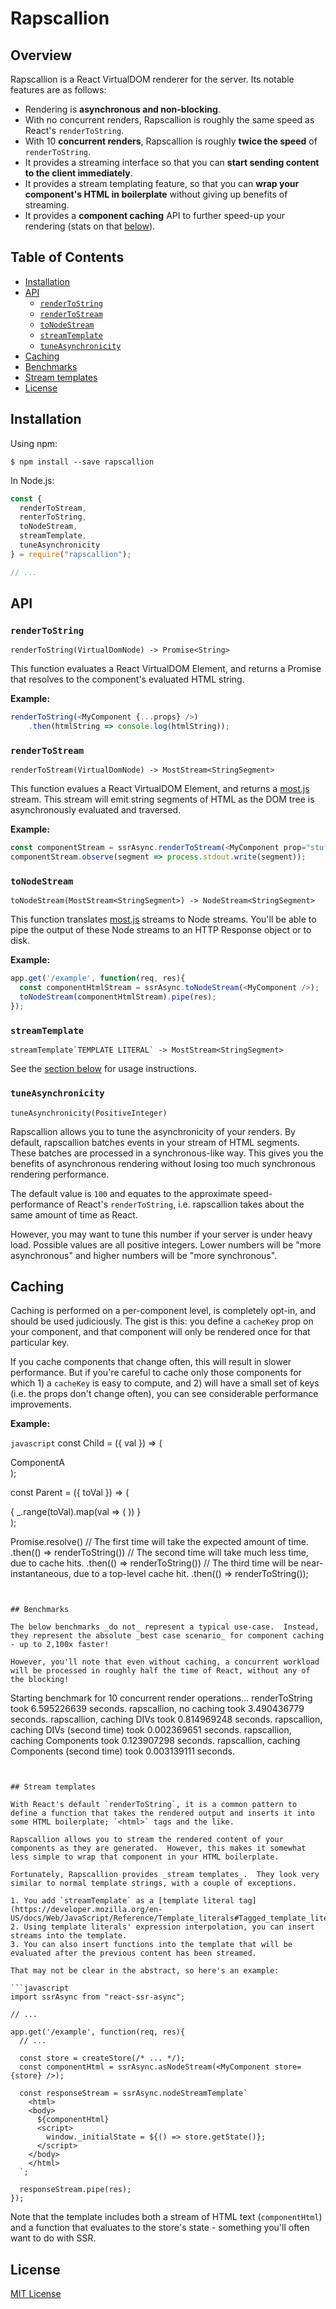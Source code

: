 # Rapscallion

## Overview

Rapscallion is a React VirtualDOM renderer for the server.  Its notable features are as follows:

- Rendering is **asynchronous and non-blocking**.
- With no concurrent renders, Rapscallion is roughly the same speed as React's `renderToString`.
- With 10 **concurrent renders**, Rapscallion is roughly **twice the speed** of `renderToString`.
- It provides a streaming interface so that you can **start sending content to the client immediately**.
- It provides a stream templating feature, so that you can **wrap your component's HTML in boilerplate** without giving up benefits of streaming.
- It provides a **component caching** API to further speed-up your rendering (stats on that [below](#caching)).


## Table of Contents

<!-- START doctoc generated TOC please keep comment here to allow auto update -->
<!-- DON'T EDIT THIS SECTION, INSTEAD RE-RUN doctoc TO UPDATE -->


- [Installation](#installation)
- [API](#api)
  - [`renderToString`](#rendertostring)
  - [`renderToStream`](#rendertostream)
  - [`toNodeStream`](#tonodestream)
  - [`streamTemplate`](#streamtemplate)
  - [`tuneAsynchronicity`](#tuneasynchronicity)
- [Caching](#caching)
- [Benchmarks](#benchmarks)
- [Stream templates](#stream-templates)
- [License](#license)

<!-- END doctoc generated TOC please keep comment here to allow auto update -->

## Installation

Using npm:
```shell
$ npm install --save rapscallion
```

In Node.js:
```javascript
const {
  renderToStream,
  renterToString,
  toNodeStream,
  streamTemplate,
  tuneAsynchronicity
} = require("rapscallion");

// ...
```


## API


### `renderToString`

`renderToString(VirtualDomNode) -> Promise<String>`

This function evaluates a React VirtualDOM Element, and returns a Promise that resolves to the component's evaluated HTML string.

**Example:**

```javascript
renderToString(<MyComponent {...props} />)
    .then(htmlString => console.log(htmlString));
```


### `renderToStream`

`renderToStream(VirtualDomNode) -> MostStream<StringSegment>`

This function evalues a React VirtualDOM Element, and returns a [most.js](https://github.com/cujojs/most) stream.  This stream will emit string segments of HTML as the DOM tree is asynchronously evaluated and traversed.

**Example:**

```javascript
const componentStream = ssrAsync.renderToStream(<MyComponent prop="stuff" />);
componentStream.observe(segment => process.stdout.write(segment));
```


### `toNodeStream`

`toNodeStream(MostStream<StringSegment>) -> NodeStream<StringSegment>`

This function translates [most.js](https://github.com/cujojs/most) streams to Node streams.  You'll be able to pipe the output of these Node streams to an HTTP Response object or to disk.

**Example:**

```javascript
app.get('/example', function(req, res){
  const componentHtmlStream = ssrAsync.toNodeStream(<MyComponent />);
  toNodeStream(componentHtmlStream).pipe(res);
});
```


### `streamTemplate`

``streamTemplate`TEMPLATE LITERAL` -> MostStream<StringSegment>``

See the [section below](#stream-templates) for usage instructions.


### `tuneAsynchronicity`

`tuneAsynchronicity(PositiveInteger)`

Rapscallion allows you to tune the asynchronicity of your renders.  By default, rapscallion batches events in your stream of HTML segments.  These batches are processed in a synchronous-like way.  This gives you the benefits of asynchronous rendering without losing too much synchronous rendering performance.

The default value is `100` and equates to the approximate speed-performance of React's `renderToString`, i.e. rapscallion takes about the same amount of time as React.

However, you may want to tune this number if your server is under heavy load.  Possible values are all positive integers.  Lower numbers will be "more asynchronous" and higher numbers will be "more synchronous".


## Caching

Caching is performed on a per-component level, is completely opt-in, and should be used judiciously.  The gist is this: you define a `cacheKey` prop on your component, and that component will only be rendered once for that particular key.

If you cache components that change often, this will result in slower performance.  But if you're careful to cache only those components for which 1) a `cacheKey` is easy to compute, and 2) will have a small set of keys (i.e. the props don't change often), you can see considerable performance improvements.

**Example:**

```javascript```
const Child = ({ val }) => (
  <div cacheKey={ `Child:${val}` }>
    ComponentA
  </div>
);

const Parent = ({ toVal }) => (
  <div cacheKey={ `Parent:${toVal}` }>
    {
      _.range(toVal).map(val => (
        <Child key={val} />
      ))
    }
  </div>
);

Promise.resolve()
  // The first time will take the expected amount of time.
  .then(() => renderToString(<Parent toVal={5} />))
  // The second time will take much less time, due to cache hits.
  .then(() => renderToString(<Parent toVal={6} />))
  // The third time will be near-instantaneous, due to a top-level cache hit.
  .then(() => renderToString(<Parent toVal={6} />));
```


## Benchmarks

The below benchmarks _do not_ represent a typical use-case.  Instead, they represent the absolute _best case scenario_ for component caching - up to 2,100x faster!

However, you'll note that even without caching, a concurrent workload will be processed in roughly half the time of React, without any of the blocking!

```
Starting benchmark for 10 concurrent render operations...
renderToString took 6.595226639 seconds.
rapscallion, no caching took 3.490436779 seconds.
rapscallion, caching DIVs took 0.814969248 seconds.
rapscallion, caching DIVs (second time) took 0.002369651 seconds.
rapscallion, caching Components took 0.123907298 seconds.
rapscallion, caching Components (second time) took 0.003139111 seconds.
```


## Stream templates

With React's default `renderToString`, it is a common pattern to define a function that takes the rendered output and inserts it into some HTML boilerplate; `<html>` tags and the like.

Rapscallion allows you to stream the rendered content of your components as they are generated.  However, this makes it somewhat less simple to wrap that component in your HTML boilerplate.

Fortunately, Rapscallion provides _stream templates_.  They look very similar to normal template strings, with a couple of exceptions.

1. You add `streamTemplate` as a [template literal tag](https://developer.mozilla.org/en-US/docs/Web/JavaScript/Reference/Template_literals#Tagged_template_literals).
2. Using template literals' expression interpolation, you can insert streams into the template.
3. You can also insert functions into the template that will be evaluated after the previous content has been streamed.

That may not be clear in the abstract, so here's an example:

```javascript
import ssrAsync from "react-ssr-async";

// ...

app.get('/example', function(req, res){
  // ...

  const store = createStore(/* ... */);
  const componentHtml = ssrAsync.asNodeStream(<MyComponent store={store} />);

  const responseStream = ssrAsync.nodeStreamTemplate`
    <html>
    <body>
      ${componentHtml}
      <script>
        window._initialState = ${() => store.getState()};
      </script>
    </body>
    </html>
  `;

  responseStream.pipe(res);
});
```

Note that the template includes both a stream of HTML text (`componentHtml`) and a function that evaluates to the store's state - something you'll often want to do with SSR.


## License

[MIT License](http://opensource.org/licenses/MIT)
